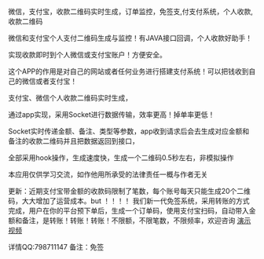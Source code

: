 微信，支付宝，收款二维码实时生成，订单监控，免签支,付支付系统，个人收款,收款二维码

微信和支付宝个人支付二维码生成与监控！有JAVA接口回调，个人收款好助手！

实现收款即时到个人微信或支付宝账户！方便安全。

这个APP的作用是对自己的网站或者任何业务进行搭建支付系统！可以把钱收到自己的微信或者支付宝！

支付宝、微信个人收款二维码实时生成，

通过app实现，采用Socket进行数据传输，效率更高！掉单率更低！

Socket实时传递金额、备注、类型等参数，app收到请求后会去生成对应金额和备注的收款二维码并且把数据返回到接口，

全部采用hook操作，生成速度快，生成一个二维码0.5秒左右，非模拟操作

本应用仅供学习交流，如作他用所承受的法律责任一概与作者无关

更新：近期支付宝带金额的收款码限制了笔数，每个账号每天只能生成20个二维码，大大增加了运营成本。but ！！！！
 我们新一代免签系统，采用转账的方式完成，用户在你的平台预下单后，生成一个订单码，使用支付宝扫码，自动带入金额和备注，是转账！转账！转账！不限额，不限笔数，不限频率，欢迎咨询 [演示视频](https://ch.chtt88.cn/video/1543813641429571.mp4)


详情QQ:798711147 备注：免签

